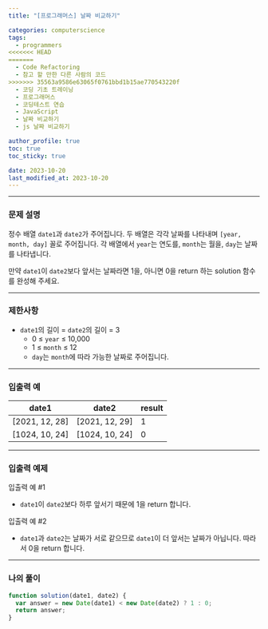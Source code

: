 ```yaml
---
title: "[프로그래머스] 날짜 비교하기"

categories: computerscience
tags:
  - programmers
<<<<<<< HEAD
=======
  - Code Refactoring
  - 참고 할 만한 다른 사람의 코드
>>>>>>> 35563a9586e63065f0761bbd1b15ae770543220f
  - 코딩 기초 트레이닝
  - 프로그래머스
  - 코딩테스트 연습
  - JavaScript
  - 날짜 비교하기
  - js 날짜 비교하기

author_profile: true
toc: true
toc_sticky: true

date: 2023-10-20
last_modified_at: 2023-10-20
---
```


---

### 문제 설명

정수 배열 `date1`과 `date2`가 주어집니다. 두 배열은 각각 날짜를 나타내며 `[year, month, day]` 꼴로 주어집니다. 각 배열에서 `year`는 연도를, `month`는 월을, `day`는 날짜를 나타냅니다.

만약 `date1`이 `date2`보다 앞서는 날짜라면 1을, 아니면 0을 return 하는 solution 함수를 완성해 주세요.

---

### 제한사항

- `date1`의 길이 = `date2`의 길이 = 3
  - 0 ≤ `year` ≤ 10,000
  - 1 ≤ `month` ≤ 12
  - `day`는 `month`에 따라 가능한 날짜로 주어집니다.

---

### 입출력 예

| date1          | date2          | result |
| -------------- | -------------- | ------ |
| [2021, 12, 28] | [2021, 12, 29] | 1      |
| [1024, 10, 24] | [1024, 10, 24] | 0      |

---

### 입출력 예제

입출력 예 #1

- `date1`이 `date2`보다 하루 앞서기 때문에 1을 return 합니다.

입출력 예 #2

- `date1`과 `date2`는 날짜가 서로 같으므로 `date1`이 더 앞서는 날짜가 아닙니다. 따라서 0을 return 합니다.

---

### 나의 풀이

```jsx
function solution(date1, date2) {
  var answer = new Date(date1) < new Date(date2) ? 1 : 0;
  return answer;
}
```
